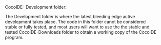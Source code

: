 CocoIDE- Development folder:


The Development folder is where the latest bleeding edge active development takes place. The code in this folder canot be considered stable or fully tested, and most users will want to use the the stable and tested CocoIDE-Downloads folder to obtain a working copy of the CocoIDE program.

